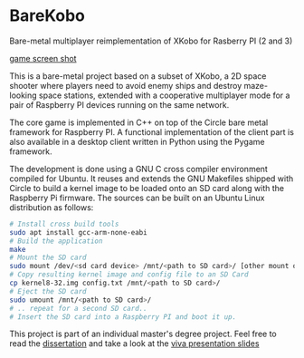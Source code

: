 # BareKobo
Bare-metal multiplayer reimplementation of XKobo for Rasberry PI (2 and 3)

[game screen shot](https://raw.githubusercontent.com/kelihlodversson/barekobo-dissertation/master/5_dissertation/screenshots/network_game_over_both.png)

This is a bare-metal project based on a subset of XKobo, a 2D space shooter
where players need to avoid enemy ships and destroy maze-looking space stations,
extended with a cooperative multiplayer mode for a pair of Raspberry PI
devices running on the same network.

The core game is implemented in C++ on top of the Circle bare metal framework
for Raspberry PI. A functional implementation of the client part is also available 
in a desktop client written in Python using the Pygame framework.

The development is done using a GNU C cross compiler environment compiled
for Ubuntu. It reuses and extends the GNU Makefiles shipped with Circle to build
a kernel image to be loaded onto an SD card along with the Raspberry Pi firmware.
The sources can be built on an Ubuntu Linux distribution as follows:

```bash
# Install cross build tools
sudo apt install gcc-arm-none-eabi
# Build the application
make
# Mount the SD card
sudo mount /dev/<sd card device> /mnt/<path to SD card>/ [other mount options]
# Copy resulting kernel image and config file to an SD Card
cp kernel8-32.img config.txt /mnt/<path to SD card>/
# Eject the SD card
sudo umount /mnt/<path to SD card>/
# .. repeat for a second SD card..
# Insert the SD card into a Raspberry PI and boot it up.
``` 

This project is part of an individual master's degree project. Feel free to read
the [dissertation](https://github.com/kelihlodversson/barekobo-dissertation/blob/master/5_dissertation/hfh3_dissertation.pdf) and take a look at the [viva presentation slides](https://github.com/kelihlodversson/barekobo-dissertation/blob/master/6_presentation/hfh3_presentation.pdf)
